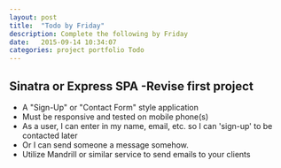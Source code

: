 ```yaml
---
layout: post
title:  "Todo by Friday"
description: Complete the following by Friday
date:   2015-09-14 10:34:07
categories: project portfolio Todo
---
```


## Sinatra or Express SPA -Revise first project

- A "Sign-Up" or "Contact Form" style application
- Must be responsive and tested on mobile phone(s)
- As a user, I can enter in my name, email, etc. so I can 'sign-up' to be contacted later
- Or I can send someone a message somehow.
- Utilize Mandrill or similar service to send emails to your clients
